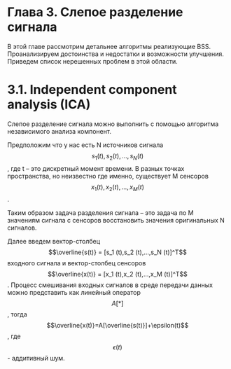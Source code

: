 # Глава 3. Слепое разделение сигнала

В этой главе рассмотрим детальнее алгоритмы реализующие BSS. Проанализируем достоинства и недостатки и возможности улучшения. Приведем список нерешенных проблем в этой области.

# 3.1. Independent component analysis \(ICA\)

Слепое разделение сигнала можно выполнить с помощью алгоритма независимого анализа компонент.

Предположим что у нас есть N источников сигнала $$s_1 (t),s_2 (t),...,s_N (t)$$, где t – это дискретный момент времени. В разных точках пространства, но неизвестно где именно, существует M сенсоров $$x_1 (t),x_2 (t),...,x_M (t)$$.

Таким образом задача разделения сигнала – это задача по M значениям сигнала с сенсоров восстановить значения оригинальных N сигналов.

Далее введем вектор-столбец $$\overline{s(t)} = [s_1 (t),s_2 (t),...,s_N (t)]^T$$ входного сигнала и вектор-столбец сенсоров $$\overline{x(t)} = [x_1 (t),x_2 (t),...,x_M (t)]^T$$. Процесс смешивания входных сигналов в среде передачи данных можно представить как линейный оператор $$A[*]$$, тогда $$\overline{x(t)}=A[\overline{s(t)}]+\epsilon(t)$$, где $$\epsilon(t)$$ - аддитивный шум.

